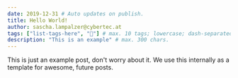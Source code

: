 ```yaml
---
date: 2019-12-31 # Auto updates on publish.
title: Hello World!
author: sascha.lampalzer@cybertec.at
tags: ["list-tags-here", "🙂"] # max. 10 tags; lowercase; dash-separated
description: "This is an example" # max. 300 chars.
---
```


This is just an example post, don't worry about it. We use this internally as a template for awesome, future posts.
